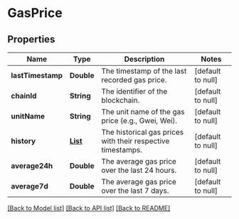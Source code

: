 # GasPrice
## Properties

| Name | Type | Description | Notes |
|------------ | ------------- | ------------- | -------------|
| **lastTimestamp** | **Double** | The timestamp of the last recorded gas price. | [default to null] |
| **chainId** | **String** | The identifier of the blockchain. | [default to null] |
| **unitName** | **String** | The unit name of the gas price (e.g., Gwei, Wei). | [default to null] |
| **history** | [**List**](GasPrice_history_inner.md) | The historical gas prices with their respective timestamps. | [default to null] |
| **average24h** | **Double** | The average gas price over the last 24 hours. | [default to null] |
| **average7d** | **Double** | The average gas price over the last 7 days. | [default to null] |

[[Back to Model list]](../README.md#documentation-for-models) [[Back to API list]](../README.md#documentation-for-api-endpoints) [[Back to README]](../README.md)

